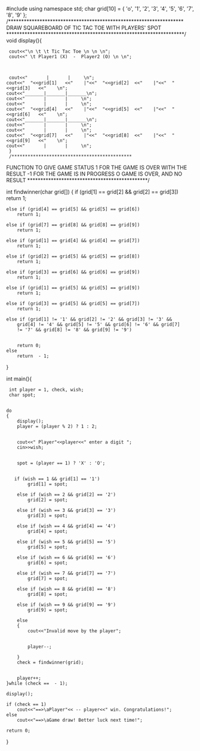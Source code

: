 #include <iostream>
using namespace std;
 char grid[10] = { 'o', '1', '2', '3', '4', '5', '6', '7', '8', '9' };
 /*******************************************************************
DRAW SQUAREBOARD OF TIC TAC TOE WITH PLAYERS' SPOT
 ********************************************************************/
 void display(){
    
     cout<<"\n \t \t Tic Tac Toe \n \n \n";
     cout<<" \t Player1 (X)  -  Player2 (O) \n \n";



     cout<<"       |       |     \n";
    cout<<"  "<<grid[1]   <<"    |"<<"  "<<grid[2]  <<"    |"<<"  "<<grid[3]   <<"    \n";
    cout<<"_______|_______|_______\n";
    cout<<"       |       |     \n";
    cout<<"       |       |     \n";
    cout<<"  "<<grid[4]   <<"    |"<<"  "<<grid[5]  <<"    |"<<"  "<<grid[6]   <<"    \n";
    cout<<"_______|_______|_______\n";
    cout<<"       |       |     \n";
    cout<<"       |       |     \n";
    cout<<"  "<<grid[7]   <<"    |"<<"  "<<grid[8]  <<"    |"<<"  "<<grid[9]   <<"    \n";
    cout<<"       |       |     \n";
     }
     /*********************************************
FUNCTION TO GIVE GAME STATUS
1 FOR THE GAME IS OVER WITH THE RESULT
-1 FOR THE GAME IS IN PROGRESS
O GAME IS OVER, AND NO RESULT
 **********************************************/
     
 int findwinner(char grid[])
{
    if (grid[1] == grid[2] && grid[2] == grid[3])
        return 1;
        
    else if (grid[4] == grid[5] && grid[5] == grid[6])
        return 1;
        
    else if (grid[7] == grid[8] && grid[8] == grid[9])
        return 1;
        
    else if (grid[1] == grid[4] && grid[4] == grid[7])
        return 1;
        
    else if (grid[2] == grid[5] && grid[5] == grid[8])
        return 1;
        
    else if (grid[3] == grid[6] && grid[6] == grid[9])
        return 1;
        
    else if (grid[1] == grid[5] && grid[5] == grid[9])
        return 1;
        
    else if (grid[3] == grid[5] && grid[5] == grid[7])
        return 1;
        
    else if (grid[1] != '1' && grid[2] != '2' && grid[3] != '3' &&
        grid[4] != '4' && grid[5] != '5' && grid[6] != '6' && grid[7] 
        != '7' && grid[8] != '8' && grid[9] != '9')


        return 0;
    else
        return  - 1;
}


 int main(){


     int player = 1, check, wish;
     char spot;


    do
    {
        display();
        player = (player % 2) ? 1 : 2;


        cout<<" Player"<<player<<" enter a digit ";
        cin>>wish;


        spot = (player == 1) ? 'X' : 'O';


       if (wish == 1 && grid[1] == '1')
            grid[1] = spot;
            
        else if (wish == 2 && grid[2] == '2')
            grid[2] = spot;
            
        else if (wish == 3 && grid[3] == '3')
            grid[3] = spot;
            
        else if (wish == 4 && grid[4] == '4')
            grid[4] = spot;
            
        else if (wish == 5 && grid[5] == '5')
            grid[5] = spot;
            
        else if (wish == 6 && grid[6] == '6')
            grid[6] = spot;
            
        else if (wish == 7 && grid[7] == '7')
            grid[7] = spot;
            
        else if (wish == 8 && grid[8] == '8')
            grid[8] = spot;
            
        else if (wish == 9 && grid[9] == '9')
            grid[9] = spot;
            
        else
        {
            cout<<"Invalid move by the player";


            player--;
          
        }
        check = findwinner(grid);


        player++;
    }while (check ==  - 1);
    
    display();
    
    if (check == 1)
        cout<<"==>\aPlayer"<< -- player<<" win. Congratulations!";
    else
        cout<<"==>\aGame draw! Better luck next time!";
        
    return 0;
    
 }
